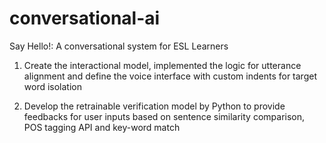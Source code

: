 # conversational-ai
Say Hello!: A conversational system for ESL Learners

1. Create the interactional model, implemented the logic for utterance alignment and define the voice interface with custom indents for target word isolation

2. Develop the retrainable verification model by Python to provide feedbacks for user inputs based on sentence similarity comparison, POS tagging API and key-word match
 
